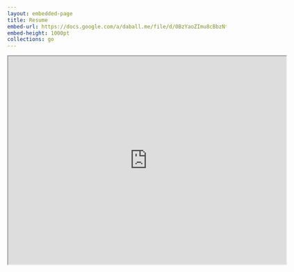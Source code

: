 ```yaml
---
layout: embedded-page
title: Resume
embed-url: https://docs.google.com/a/daball.me/file/d/0BzYaoZImu8cBbzNtQWRRa09VeWM/preview
embed-height: 1000pt
collections: go
---
```

<iframe src="https://docs.google.com/a/daball.me/file/d/0BzYaoZImu8cBbzNtQWRRa09VeWM/preview" width="640" height="480"></iframe>
